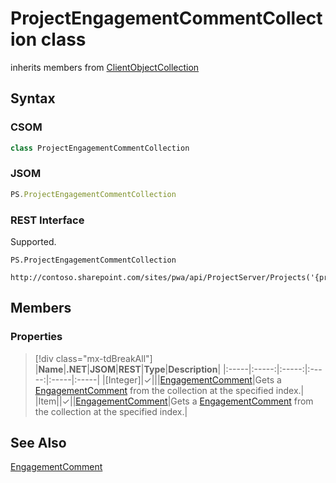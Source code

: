[comment]: # (Name:ProjectEngagementCommentCollection)
[comment]: # (Name:Microsoft.ProjectServer.ProjectEngagementCommentCollection)
[comment]: # (Type:class)
[comment]: # (Status:Verified)

# <a name="name"></a>ProjectEngagementCommentCollection class

inherits members from [ClientObjectCollection<EngagementComment>](https://msdn.microsoft.com/EN-US/library/ee539303)<br/>

<a name="description"></a>

## <a name="syntax"></a>Syntax

### CSOM

```cs
class ProjectEngagementCommentCollection 
```
### JSOM

```javascript
PS.ProjectEngagementCommentCollection
```
### REST Interface

Supported.

```
PS.ProjectEngagementCommentCollection

http://contoso.sharepoint.com/sites/pwa/api/ProjectServer/Projects('{projectid}')/Engagements('{engagementid}')/Comments
```

## <a name="members"></a>Members

### <a name="properties"></a>Properties
> [!div class="mx-tdBreakAll"]
|**Name**|**.NET**|**JSOM**|**REST**|**Type**|**Description**|
|:-----|:-----:|:-----:|:-----:|:-----|:-----|
|<a name="[Integer]"></a>[Integer]|&#x2713;|||[EngagementComment](EngagementComment.md)|Gets a [EngagementComment](EngagementComment.md) from the collection at the specified index.|
|<a name="Item"></a>Item||&#x2713;||[EngagementComment](EngagementComment.md)|Gets a [EngagementComment](EngagementComment.md) from the collection at the specified index.|

## <a name="seeAlso"></a>See Also

[EngagementComment](EngagementComment.md)<br/>
